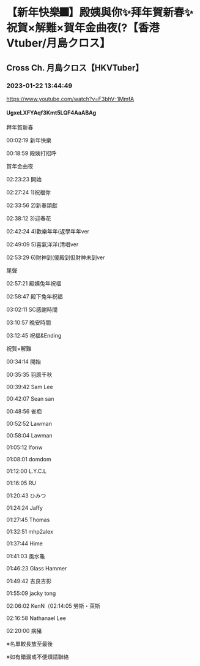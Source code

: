 # 【新年快樂🎆】殿姨與你✨拜年賀新春✨祝賀×解難×賀年金曲夜(?【香港Vtuber/月島クロス】

## Cross Ch. 月島クロス【HKVTuber】

### 2023-01-22 13:44:49

https://www.youtube.com/watch?v=F3bhV-1MmfA

#### UgxeLXFYAqf3Kmt5LQF4AaABAg

拜年賀新春

00:02:19 新年快樂

00:18:59 殿姨打招呼



賀年金曲夜

02:23:23 開始

02:27:24 1)祝福你

02:33:56 2)新春頌獻

02:38:12 3)迎春花

02:42:24 4)歡樂年年(返學年年ver

02:49:09 5)喜氣洋洋(清唱ver

02:53:29 6)財神到(傻殿到但財神未到ver



尾聲

02:57:21 殿姨兔年祝福

02:58:47 殿下兔年祝福

03:02:11 SC感謝時間

03:10:57 晚安時間

03:12:45 祝福&Ending



祝賀×解難

00:34:14 開始

00:35:35 羽原千秋

00:39:42 Sam Lee

00:42:07 Sean san

00:48:56 雀痴

00:52:52 Lawman 

00:58:04 Lawman

01:05:12 Ifonw

01:08:01 domdom

01:12:00 L.Y.C.L

01:16:05 RU

01:20:43 ひみつ

01:24:24 Jaffy

01:27:45 Thomas

01:32:51 mhp2alex

01:37:44 Hime

01:41:03 風水龜

01:46:23 Glass Hammer

01:49:42 吉良吉影

01:55:09 jacky tong

02:06:02 KenN（02:14:05 勞斯・萊斯

02:16:58 Nathanael Lee

02:20:00 病豬

※名單較長放至最後

※如有錯漏或不便煩請聯絡

